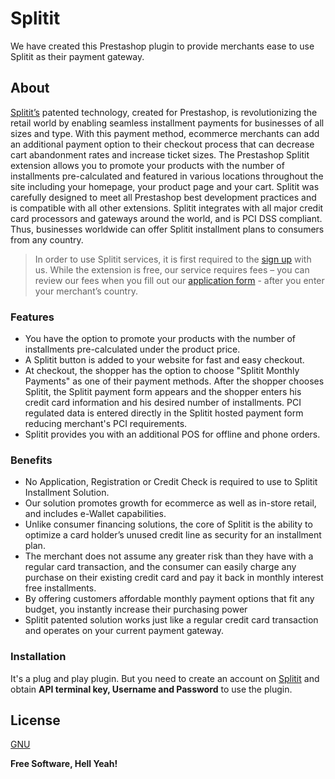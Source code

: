 # Splitit

We have created this Prestashop plugin to provide merchants ease to use Splitit as their payment gateway.

## About
[Splitit’s](https://www.splitit.com/) patented technology, created for Prestashop, is revolutionizing the retail world by enabling seamless installment payments for businesses of all sizes and type. With this payment method, ecommerce merchants can add an additional payment option to their checkout process that can decrease cart abandonment rates and increase ticket sizes. The Prestashop Splitit extension allows you to promote your products with the number of installments pre-calculated and featured in various locations throughout the site including your homepage, your product page and your cart. 
Splitit was carefully designed to meet all Prestashop best development practices and is compatible with all other extensions. Splitit integrates with all major credit card processors and gateways around the world, and is PCI DSS compliant. Thus, businesses worldwide can offer Splitit installment plans to consumers from any country. 
>In order to use Splitit services, it is first required to the [sign up](https://www.splitit.com/register/) with us. While the extension is free, our service requires fees – you can review our fees when you fill out our [application form](https://www.splitit.com/register/) - after you enter your merchant’s country.

### Features

* You have the option to promote your products with the number of installments pre-calculated under the product price.
* A Splitit button is added to your website for fast and easy checkout. 
* At checkout, the shopper has the option to choose "Splitit Monthly Payments" as one of their payment methods. After the shopper chooses Splitit, the Splitit payment form appears and the shopper enters his credit card information and his desired number of installments. PCI regulated data is entered directly in the Splitit hosted payment form reducing merchant's PCI requirements.
* Splitit provides you with an additional POS for offline and phone orders.

### Benefits
* No Application, Registration or Credit Check is required to use to Splitit Installment Solution.
* Our solution promotes growth for ecommerce as well as in-store retail, and includes e-Wallet capabilities.
* Unlike consumer financing solutions, the core of Splitit is the ability to optimize a card holder’s unused credit line as security for an installment plan.
* The merchant does not assume any greater risk than they have with a regular card transaction, and the consumer can easily charge any purchase on their existing credit card and pay it back in monthly interest free installments.
* By offering customers affordable monthly payment options that fit any budget, you instantly increase their purchasing power
* Splitit patented solution works just like a regular credit card transaction and operates on your current payment gateway.

### Installation

It's a plug and play plugin.
But you need to create an account on [Splitit](https://www.splitit.com/) and obtain **API terminal key, Username and Password** to use the plugin.

License
----

[GNU](https://en.wikipedia.org/wiki/GNU_General_Public_License)

**Free Software, Hell Yeah!**
